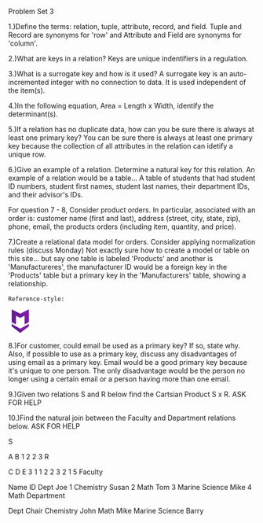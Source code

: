 Problem Set 3

1.)Define the terms: relation, tuple, attribute, record, and field.
    Tuple and Record are synonyms for 'row' and Attribute and Field are synonyms for 'column'.

2.)What are keys in a relation?
    Keys are unique indentifiers in a regulation.

3.)What is a surrogate key and how is it used?
    A surrogate key is an auto-incremented integer with no connection to data. It is used independent of the item(s).

4.)In the following equation, Area = Length x Width, identify the determinant(s).
    

5.)If a relation has no duplicate data, how can you be sure there is always at least one primary key?
    You can be sure there is always at least one primary key because the collection of all attributes in the relation can idetify a   unique row.

6.)Give an example of a relation. Determine a natural key for this relation.
    An example of a relation would be a table... A table of students that had student ID numbers, student first names, student last names, their department IDs, and their advisor's IDs.

For question 7 - 8, Consider product orders. In particular, associated with an order is: customer name (first and last), address (street, city, state, zip), phone, email, the products orders (including item, quantity, and price).

7.)Create a relational data model for orders. Consider applying normalization rules (discuss Monday)
    Not exactly sure how to create a model or table on this site... but say one table is labeled 'Products' and another is 'Manufactureres', the manufacturer ID would be a foreign key in the 'Products' table but a primary key in the 'Manufacturers' table, showing a relationship.
    
    Reference-style: 
![alt text][pm]

[pm]: https://github.com/adam-p/markdown-here/raw/master/src/common/images/icon48.png "Logo Title Text 2"

8.)For customer, could email be used as a primary key? If so, state why. Also, if possible to use as a primary key, discuss any disadvantages of using email as a primary key.
    Email would be a good primary key because it's unique to one person. The only disadvantage would be the person no longer using a certain email or a person having more than one email.

9.)Given two relations S and R below find the Cartsian Product S x R.
    ASK FOR HELP

10.)Find the natural join between the Faculty and Department relations below.
    ASK FOR HELP

S

A	B
1	2
2	3
R

C	D	E
3	1	1
2	2	3
2	1	5
Faculty

Name	ID	Dept
Joe	1	Chemistry
Susan	2	Math
Tom	3	Marine Science
Mike	4	Math
Department

Dept	Chair
Chemistry	John
Math	Mike
Marine Science	Barry
